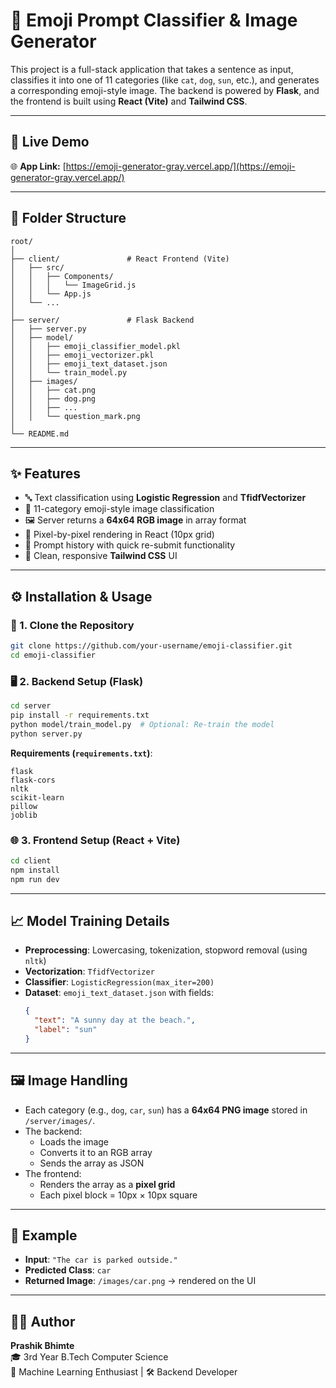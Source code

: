 # 🧠 Emoji Prompt Classifier & Image Generator

This project is a full-stack application that takes a sentence as input, classifies it into one of 11 categories (like `cat`, `dog`, `sun`, etc.), and generates a corresponding emoji-style image. The backend is powered by **Flask**, and the frontend is built using **React (Vite)** and **Tailwind CSS**.

---

## 🚀 Live Demo

🌐 **App Link:** [https://emoji-generator-gray.vercel.app/](https://emoji-generator-gray.vercel.app/)

---

## 📁 Folder Structure

```
root/
│
├── client/               # React Frontend (Vite)
│   ├── src/
│   │   ├── Components/
│   │   │   └── ImageGrid.js
│   │   └── App.js
│   └── ...
│
├── server/               # Flask Backend
│   ├── server.py
│   ├── model/
│   │   ├── emoji_classifier_model.pkl
│   │   ├── emoji_vectorizer.pkl
│   │   ├── emoji_text_dataset.json
│   │   └── train_model.py
│   ├── images/
│   │   ├── cat.png
│   │   ├── dog.png
│   │   ├── ...
│   │   └── question_mark.png
│
└── README.md
```

---

## ✨ Features

- 🔤 Text classification using **Logistic Regression** and **TfidfVectorizer**
- 🧠 11-category emoji-style image classification
- 🖼️ Server returns a **64x64 RGB image** in array format
- 🎨 Pixel-by-pixel rendering in React (10px grid)
- 🧾 Prompt history with quick re-submit functionality
- 💅 Clean, responsive **Tailwind CSS** UI

---

## ⚙️ Installation & Usage

### 🔧 1. Clone the Repository

```bash
git clone https://github.com/your-username/emoji-classifier.git
cd emoji-classifier
```

### 🖥️ 2. Backend Setup (Flask)

```bash
cd server
pip install -r requirements.txt
python model/train_model.py  # Optional: Re-train the model
python server.py
```

**Requirements (`requirements.txt`)**:

```
flask
flask-cors
nltk
scikit-learn
pillow
joblib
```

### 🌐 3. Frontend Setup (React + Vite)

```bash
cd client
npm install
npm run dev
```

---

## 📈 Model Training Details

- **Preprocessing**: Lowercasing, tokenization, stopword removal (using `nltk`)
- **Vectorization**: `TfidfVectorizer`
- **Classifier**: `LogisticRegression(max_iter=200)`
- **Dataset**: `emoji_text_dataset.json` with fields:
  ```json
  {
    "text": "A sunny day at the beach.",
    "label": "sun"
  }
  ```

---

## 🖼️ Image Handling

- Each category (e.g., `dog`, `car`, `sun`) has a **64x64 PNG image** stored in `/server/images/`.
- The backend:
  - Loads the image
  - Converts it to an RGB array
  - Sends the array as JSON
- The frontend:
  - Renders the array as a **pixel grid**
  - Each pixel block = 10px × 10px square

---

## 🧪 Example

- **Input**: `"The car is parked outside."`
- **Predicted Class**: `car`
- **Returned Image**: `/images/car.png` → rendered on the UI

---

## 👨‍💻 Author

**Prashik Bhimte**  
🎓 3rd Year B.Tech Computer Science  
🤖 Machine Learning Enthusiast | 🛠️ Backend Developer
